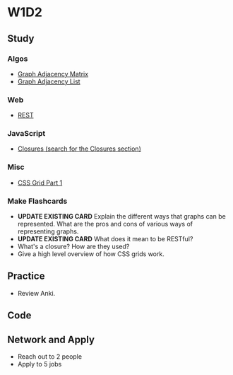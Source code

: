 # W1D2

## Study

### Algos

* [Graph Adjacency Matrix](https://www.youtube.com/watch?v=9C2cpQZVRBA&index=41&list=PL2_aWCzGMAwI3W_JlcBbtYTwiQSsOTa6P)
* [Graph Adjacency List](https://www.youtube.com/watch?v=k1wraWzqtvQ&index=42&list=PL2_aWCzGMAwI3W_JlcBbtYTwiQSsOTa6P)

### Web

* [REST](https://codewords.recurse.com/issues/five/what-restful-actually-means)

### JavaScript

* [Closures (search for the Closures section)](https://medium.freecodecamp.org/the-definitive-javascript-handbook-for-a-developer-interview-44ffc6aeb54e)

### Misc

* [CSS Grid Part 1](https://www.youtube.com/watch?v=7kVeCqQCxlk)

### Make Flashcards

* **UPDATE EXISTING CARD** Explain the different ways that graphs can be represented. What are the pros and cons of various ways of representing graphs.
* **UPDATE EXISTING CARD** What does it mean to be RESTful?
* What's a closure? How are they used?
* Give a high level overview of how CSS grids work.

## Practice

* Review Anki.

## Code

## Network and Apply

* Reach out to 2 people
* Apply to 5 jobs
